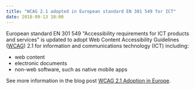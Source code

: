```yaml
---
title: "WCAG 2.1 adopted in European standard EN 301 549 for ICT"
date: 2018-09-13 10:00
---
```


European standard EN 301 549 "Accessibility requirements for ICT products and services" is updated to adopt Web Content Accessibility Guidelines ([WCAG]( https://www.w3.org/WAI/standards-guidelines/wcag/)) 2.1 for information and communications technology (ICT) including:

* web content
* electronic documents
* non-web software, such as native mobile apps

See more information in the blog post [WCAG 2.1 Adoption in Europe](https://www.w3.org/blog/2018/09/wcag-2-1-adoption-in-europe/).
